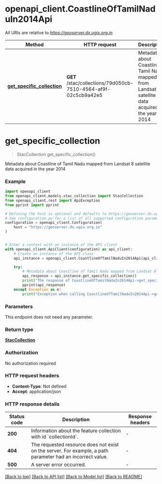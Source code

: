 # openapi_client.CoastlineOfTamilNaduIn2014Api

All URIs are relative to *https://geoserver.dx.ugix.org.in*

Method | HTTP request | Description
------------- | ------------- | -------------
[**get_specific_collection**](CoastlineOfTamilNaduIn2014Api.md#get_specific_collection) | **GET** /stac/collections/79d050cb-7510-4564-af9f-02c5cb9a42e5 | Metadata about Coastline of Tamil Nadu mapped from Landsat 8 satellite data acquired in the year 2014


# **get_specific_collection**
> StacCollection get_specific_collection()

Metadata about Coastline of Tamil Nadu mapped from Landsat 8 satellite data acquired in the year 2014

### Example


```python
import openapi_client
from openapi_client.models.stac_collection import StacCollection
from openapi_client.rest import ApiException
from pprint import pprint

# Defining the host is optional and defaults to https://geoserver.dx.ugix.org.in
# See configuration.py for a list of all supported configuration parameters.
configuration = openapi_client.Configuration(
    host = "https://geoserver.dx.ugix.org.in"
)


# Enter a context with an instance of the API client
with openapi_client.ApiClient(configuration) as api_client:
    # Create an instance of the API class
    api_instance = openapi_client.CoastlineOfTamilNaduIn2014Api(api_client)

    try:
        # Metadata about Coastline of Tamil Nadu mapped from Landsat 8 satellite data acquired in the year 2014
        api_response = api_instance.get_specific_collection()
        print("The response of CoastlineOfTamilNaduIn2014Api->get_specific_collection:\n")
        pprint(api_response)
    except Exception as e:
        print("Exception when calling CoastlineOfTamilNaduIn2014Api->get_specific_collection: %s\n" % e)
```



### Parameters

This endpoint does not need any parameter.

### Return type

[**StacCollection**](StacCollection.md)

### Authorization

No authorization required

### HTTP request headers

 - **Content-Type**: Not defined
 - **Accept**: application/json

### HTTP response details

| Status code | Description | Response headers |
|-------------|-------------|------------------|
**200** | Information about the feature collection with id &#x60;collectionId&#x60;. |  -  |
**404** | The requested resource does not exist on the server. For example, a path parameter had an incorrect value. |  -  |
**500** | A server error occurred. |  -  |

[[Back to top]](#) [[Back to API list]](../README.md#documentation-for-api-endpoints) [[Back to Model list]](../README.md#documentation-for-models) [[Back to README]](../README.md)

